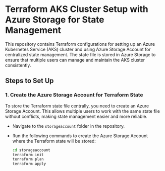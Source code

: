# Terraform AKS Cluster Setup with Azure Storage for State Management

This repository contains Terraform configurations for setting up an Azure Kubernetes Service (AKS) cluster and using Azure Storage Account for centralized state management. The state file is stored in Azure Storage to ensure that multiple users can manage and maintain the AKS cluster consistently.

## Steps to Set Up

### 1. Create the Azure Storage Account for Terraform State

To store the Terraform state file centrally, you need to create an Azure Storage Account. This allows multiple users to work with the same state file without conflicts, making state management easier and more reliable.

- Navigate to the `storageaccount` folder in the repository.
- Run the following commands to create the Azure Storage Account where the Terraform state will be stored:

  ```bash
  cd storageaccount
  terraform init
  terraform plan
  terraform apply
